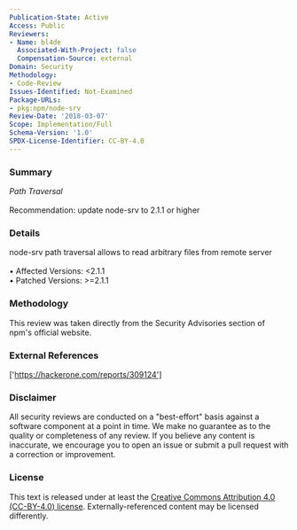 ```yaml
---
Publication-State: Active
Access: Public
Reviewers:
- Name: bl4de
  Associated-With-Project: false
  Compensation-Source: external
Domain: Security
Methodology:
- Code-Review
Issues-Identified: Not-Examined
Package-URLs:
- pkg:npm/node-srv
Review-Date: '2018-03-07'
Scope: Implementation/Full
Schema-Version: '1.0'
SPDX-License-Identifier: CC-BY-4.0
---
```

### Summary
*Path Traversal*<br><br>Recommendation: update node-srv to 2.1.1 or higher
### Details
node-srv path traversal allows to read arbitrary files from remote server
<br><br>• Affected Versions: <2.1.1
<br>• Patched Versions: >=2.1.1
### Methodology
This review was taken directly from the Security Advisories section of npm's official website.
### External References
['https://hackerone.com/reports/309124']
### Disclaimer
All security reviews are conducted on a "best-effort" basis against a software component at a point in time. We make no guarantee as to the quality or completeness of any review. If you believe any content is inaccurate, we encourage you to open an issue or submit a pull request with a correction or improvement.
### License
This text is released under at least the [Creative Commons Attribution 4.0 (CC-BY-4.0) license](https://creativecommons.org/licenses/by/4.0/legalcode.txt). Externally-referenced content may be licensed differently.
